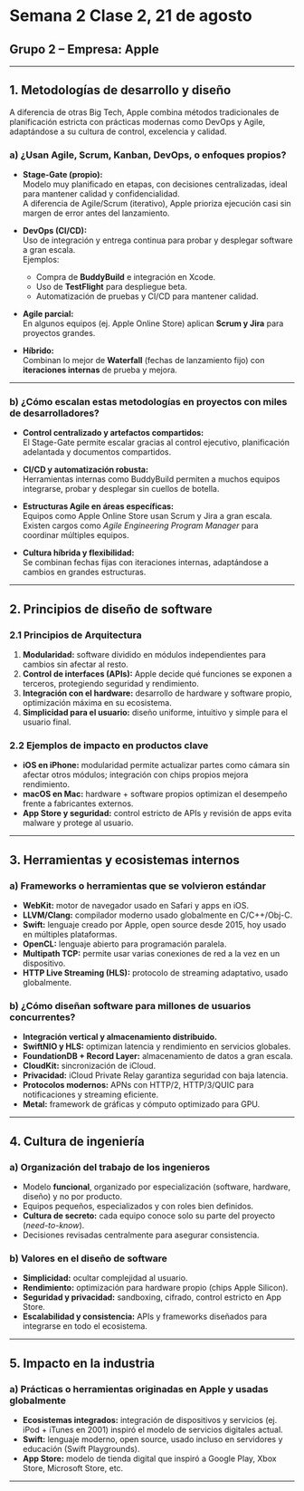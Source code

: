 # Semana 2 Clase 2, 21 de agosto  
## Grupo 2 – Empresa: Apple  

---

## 1. Metodologías de desarrollo y diseño  

A diferencia de otras Big Tech, Apple combina métodos tradicionales de planificación estricta con prácticas modernas como DevOps y Agile, adaptándose a su cultura de control, excelencia y calidad.  

### a) ¿Usan Agile, Scrum, Kanban, DevOps, o enfoques propios?  

- **Stage-Gate (propio):**  
  Modelo muy planificado en etapas, con decisiones centralizadas, ideal para mantener calidad y confidencialidad.  
  A diferencia de Agile/Scrum (iterativo), Apple prioriza ejecución casi sin margen de error antes del lanzamiento.  

- **DevOps (CI/CD):**  
  Uso de integración y entrega continua para probar y desplegar software a gran escala.  
  Ejemplos:  
  - Compra de **BuddyBuild** e integración en Xcode.  
  - Uso de **TestFlight** para despliegue beta.  
  - Automatización de pruebas y CI/CD para mantener calidad.  

- **Agile parcial:**  
  En algunos equipos (ej. Apple Online Store) aplican **Scrum y Jira** para proyectos grandes.  

- **Híbrido:**  
  Combinan lo mejor de **Waterfall** (fechas de lanzamiento fijo) con **iteraciones internas** de prueba y mejora.  

---

### b) ¿Cómo escalan estas metodologías en proyectos con miles de desarrolladores?  

- **Control centralizado y artefactos compartidos:**  
  El Stage-Gate permite escalar gracias al control ejecutivo, planificación adelantada y documentos compartidos.  

- **CI/CD y automatización robusta:**  
  Herramientas internas como BuddyBuild permiten a muchos equipos integrarse, probar y desplegar sin cuellos de botella.  

- **Estructuras Agile en áreas específicas:**  
  Equipos como Apple Online Store usan Scrum y Jira a gran escala.  
  Existen cargos como *Agile Engineering Program Manager* para coordinar múltiples equipos.  

- **Cultura híbrida y flexibilidad:**  
  Se combinan fechas fijas con iteraciones internas, adaptándose a cambios en grandes estructuras.  

---

## 2. Principios de diseño de software  

### 2.1 Principios de Arquitectura  

1. **Modularidad:** software dividido en módulos independientes para cambios sin afectar al resto.  
2. **Control de interfaces (APIs):** Apple decide qué funciones se exponen a terceros, protegiendo seguridad y rendimiento.  
3. **Integración con el hardware:** desarrollo de hardware y software propio, optimización máxima en su ecosistema.  
4. **Simplicidad para el usuario:** diseño uniforme, intuitivo y simple para el usuario final.  

### 2.2 Ejemplos de impacto en productos clave  

- **iOS en iPhone:** modularidad permite actualizar partes como cámara sin afectar otros módulos; integración con chips propios mejora rendimiento.  
- **macOS en Mac:** hardware + software propios optimizan el desempeño frente a fabricantes externos.  
- **App Store y seguridad:** control estricto de APIs y revisión de apps evita malware y protege al usuario.  

---

## 3. Herramientas y ecosistemas internos  

### a) Frameworks o herramientas que se volvieron estándar  

- **WebKit:** motor de navegador usado en Safari y apps en iOS.  
- **LLVM/Clang:** compilador moderno usado globalmente en C/C++/Obj-C.  
- **Swift:** lenguaje creado por Apple, open source desde 2015, hoy usado en múltiples plataformas.  
- **OpenCL:** lenguaje abierto para programación paralela.  
- **Multipath TCP:** permite usar varias conexiones de red a la vez en un dispositivo.  
- **HTTP Live Streaming (HLS):** protocolo de streaming adaptativo, usado globalmente.  

### b) ¿Cómo diseñan software para millones de usuarios concurrentes?  

- **Integración vertical y almacenamiento distribuido.**  
- **SwiftNIO y HLS:** optimizan latencia y rendimiento en servicios globales.  
- **FoundationDB + Record Layer:** almacenamiento de datos a gran escala.  
- **CloudKit:** sincronización de iCloud.  
- **Privacidad:** iCloud Private Relay garantiza seguridad con baja latencia.  
- **Protocolos modernos:** APNs con HTTP/2, HTTP/3/QUIC para notificaciones y streaming eficiente.  
- **Metal:** framework de gráficas y cómputo optimizado para GPU.  

---

## 4. Cultura de ingeniería  

### a) Organización del trabajo de los ingenieros  

- Modelo **funcional**, organizado por especialización (software, hardware, diseño) y no por producto.  
- Equipos pequeños, especializados y con roles bien definidos.  
- **Cultura de secreto:** cada equipo conoce solo su parte del proyecto (*need-to-know*).  
- Decisiones revisadas centralmente para asegurar consistencia.  

### b) Valores en el diseño de software  

- **Simplicidad:** ocultar complejidad al usuario.  
- **Rendimiento:** optimización para hardware propio (chips Apple Silicon).  
- **Seguridad y privacidad:** sandboxing, cifrado, control estricto en App Store.  
- **Escalabilidad y consistencia:** APIs y frameworks diseñados para integrarse en todo el ecosistema.  

---

## 5. Impacto en la industria  

### a) Prácticas o herramientas originadas en Apple y usadas globalmente  

- **Ecosistemas integrados:** integración de dispositivos y servicios (ej. iPod + iTunes en 2001) inspiró el modelo de servicios digitales actual.  
- **Swift:** lenguaje moderno, open source, usado incluso en servidores y educación (Swift Playgrounds).  
- **App Store:** modelo de tienda digital que inspiró a Google Play, Xbox Store, Microsoft Store, etc.  

---

